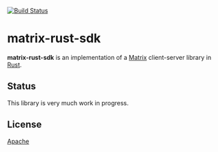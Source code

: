 [![Build Status](https://img.shields.io/travis/matrix-org/matrix-rust-sdk.svg?style=flat-square)](https://travis-ci.org/matrix-org/matrix-rust-sdk)

# matrix-rust-sdk

**matrix-rust-sdk** is an implementation of a [Matrix][] client-server library in [Rust][].

[Matrix]: https://matrix.org/
[Rust]: https://www.rust-lang.org/

## Status

This library is very much work in progress.

## License

[Apache](https://www.apache.org/licenses/LICENSE-2.0)
